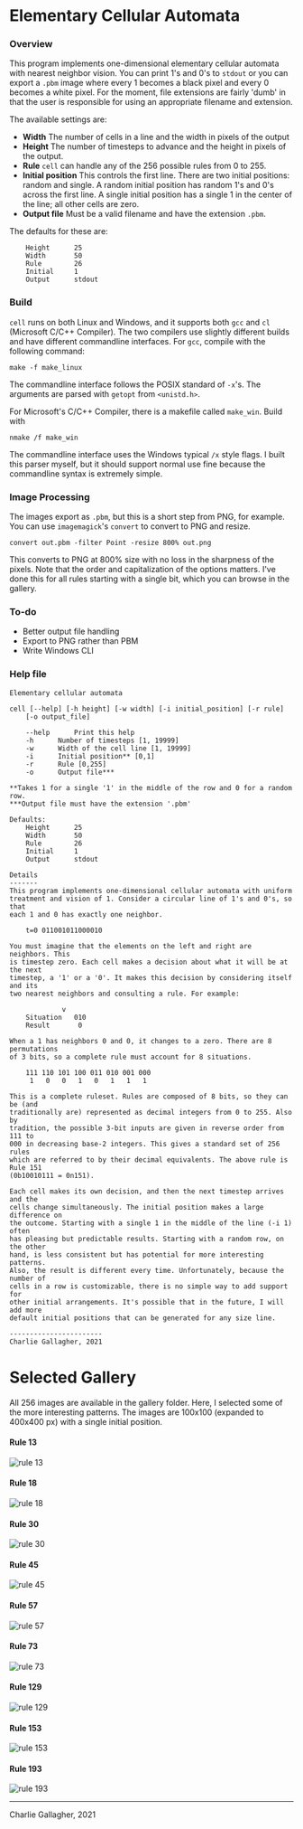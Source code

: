 # Elementary Cellular Automata

### Overview
This program implements one-dimensional elementary cellular automata with
nearest neighbor vision. You can print 1's and 0's to `stdout` or you can export a `.pbm` image where
every 1 becomes a black pixel and every 0 becomes a white pixel. For the moment,
file extensions are fairly 'dumb' in that the user is responsible for using an
appropriate filename and extension.

The available settings are:

- **Width** The number of cells in a line and the width in pixels of the output
- **Height** The number of timesteps to advance and the height in pixels of the
  output.
- **Rule** `cell` can handle any of the 256 possible rules from 0 to 255.
- **Initial position** This controls the first line. There are two initial
  positions: random and single. A random initial position has random 1's and 0's
across the first line. A single initial position has a single 1 in the center of
the line; all other cells are zero.
- **Output file** Must be a valid filename and have the extension `.pbm`.


The defaults for these are:

```
	Height		25
	Width		50
	Rule		26
	Initial		1
	Output		stdout
```


### Build
`cell` runs on both Linux and Windows, and it supports both `gcc` and `cl` 
(Microsoft C/C++ Compiler). The two compilers use slightly different builds 
and have different commandline interfaces. For `gcc`, compile with the 
following command:

```
make -f make_linux
```

The commandline interface follows the POSIX standard of `-x`'s. The arguments 
are parsed with `getopt` from `<unistd.h>`.

For Microsoft's C/C++ Compiler, there is a makefile called `make_win`. Build with
 
```
nmake /f make_win
```

The commandline interface uses the Windows typical `/x` style flags. I built this 
parser myself, but it should support normal use fine because the commandline 
syntax is extremely simple.



### Image Processing
The images export as `.pbm`, but this is a short step from PNG, for example. You
can use `imagemagick`'s `convert` to convert to PNG and resize.

```
convert out.pbm -filter Point -resize 800% out.png
```

This converts to PNG at 800% size with no loss in the sharpness of the pixels.
Note that the order and capitalization of the options matters. I've done this for
all rules starting with a single bit, which you can browse in the gallery.


### To-do

- Better output file handling
- Export to PNG rather than PBM
- Write Windows CLI

### Help file
```
Elementary cellular automata

cell [--help] [-h height] [-w width] [-i initial_position] [-r rule]
	[-o output_file]

	--help		Print this help
	-h 		Number of timesteps [1, 19999]
	-w 		Width of the cell line [1, 19999]
	-i 		Initial position** [0,1]
	-r 		Rule [0,255]
	-o		Output file***

**Takes 1 for a single '1' in the middle of the row and 0 for a random row.
***Output file must have the extension '.pbm'

Defaults:
	Height		25
	Width		50
	Rule		26
	Initial		1
	Output		stdout

Details
-------
This program implements one-dimensional cellular automata with uniform
treatment and vision of 1. Consider a circular line of 1's and 0's, so that
each 1 and 0 has exactly one neighbor.

	t=0	011001011000010

You must imagine that the elements on the left and right are neighbors. This
is timestep zero. Each cell makes a decision about what it will be at the next
timestep, a '1' or a '0'. It makes this decision by considering itself and its
two nearest neighbors and consulting a rule. For example:

			 v
	Situation	010
	Result  	 0

When a 1 has neighbors 0 and 0, it changes to a zero. There are 8 permutations
of 3 bits, so a complete rule must account for 8 situations.

	111	110	101	100	011	010	001	000
	 1	 0	 0	 1 	 0	 1	 1	 1

This is a complete ruleset. Rules are composed of 8 bits, so they can be (and
traditionally are) represented as decimal integers from 0 to 255. Also by
tradition, the possible 3-bit inputs are given in reverse order from 111 to
000 in decreasing base-2 integers. This gives a standard set of 256 rules
which are referred to by their decimal equivalents. The above rule is Rule 151
(0b10010111 = 0n151).

Each cell makes its own decision, and then the next timestep arrives and the
cells change simultaneously. The initial position makes a large difference on
the outcome. Starting with a single 1 in the middle of the line (-i 1) often
has pleasing but predictable results. Starting with a random row, on the other
hand, is less consistent but has potential for more interesting patterns.
Also, the result is different every time. Unfortunately, because the number of
cells in a row is customizable, there is no simple way to add support for
other initial arrangements. It's possible that in the future, I will add more
default initial positions that can be generated for any size line.

-----------------------
Charlie Gallagher, 2021
```

# Selected Gallery
All 256 images are available in the gallery folder. Here, I selected some of the more
interesting patterns. The images are 100x100 (expanded to 400x400 px) with a single
initial position.

#### Rule 13
![rule 13](https://github.com/charlie-gallagher/cell_automata/blob/main/gallery/rule_013.png)

#### Rule 18
![rule 18](https://github.com/charlie-gallagher/cell_automata/blob/main/gallery/rule_018.png)

#### Rule 30
![rule 30](https://github.com/charlie-gallagher/cell_automata/blob/main/gallery/rule_030.png)

#### Rule 45
![rule 45](https://github.com/charlie-gallagher/cell_automata/blob/main/gallery/rule_045.png)

#### Rule 57
![rule 57](https://github.com/charlie-gallagher/cell_automata/blob/main/gallery/rule_057.png)

#### Rule 73
![rule 73](https://github.com/charlie-gallagher/cell_automata/blob/main/gallery/rule_073.png)

#### Rule 129
![rule 129](https://github.com/charlie-gallagher/cell_automata/blob/main/gallery/rule_129.png)

#### Rule 153
![rule 153](https://github.com/charlie-gallagher/cell_automata/blob/main/gallery/rule_153.png)

#### Rule 193
![rule 193](https://github.com/charlie-gallagher/cell_automata/blob/main/gallery/rule_193.png)

---
Charlie Gallagher, 2021
